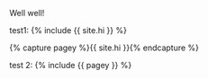Well well!

test1: {% include {{ site.hi }} %}

{% capture pagey %}{{ site.hi }}{% endcapture %}

test 2: {% include {{ pagey }} %}
